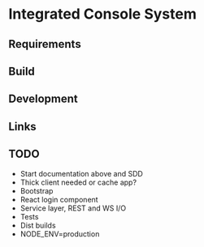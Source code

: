 # Integrated Console System

## Requirements

## Build

## Development

## Links

## TODO

- Start documentation above and SDD
- Thick client needed or cache app?
- Bootstrap
- React login component
- Service layer, REST and WS I/O
- Tests
- Dist builds
- NODE_ENV=production